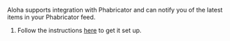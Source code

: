 Aloha supports integration with Phabricator and can notify you
of the latest items in your Phabricator feed.

1.  Follow the instructions
    [here](https://github.com/zulip/phabricator-to-zulip)
    to get it set up.
